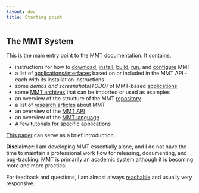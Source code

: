 ```yaml
---
layout: doc
title: Starting point
---
```


## The MMT System

This is the main entry point to the MMT documentation. It contains:

* instructions for how to [download](setup/index#download), [install](setup/index#installation), [build](setup/build/), [run](setup/running), and [configure](setup/jedit#configuration) MMT
* a list of [applications/interfaces](system/applications/) based on or included in the MMT API - each with its installation instructions
* some *demos and screenshots(TODO)* of MMT-based [applications](system/applications/)
* some [MMT archives](system/applications/oaf.html) that can be imported or used as examples
* an overview of the structure of the MMT [repository](setup/build/repo.html)
* a list of [research articles](about/papers.html) about MMT
* an overview of the [MMT API](system/api/)
* an overview of the [MMT language](system/language/)
* A few [tutorials](tutorials/) for specific applications

[This paper](https://svn.kwarc.info/repos/MMT/doc/introduction/mmt.pdf) can serve as a brief introduction.

**Disclaimer**: I am developing MMT essentially alone, and I do not have the time to maintain a professional work flow for releasing, documenting, and bug-tracking. MMT is primarily an academic system although it is becoming more and more practical. 

For feedback and questions, I am almost always [reachable](http://kwarc.info/frabe/contact.html) and usually very responsive. 

